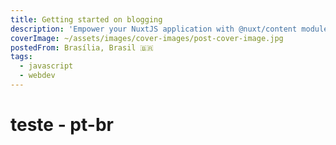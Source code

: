 ```yaml
---
title: Getting started on blogging
description: 'Empower your NuxtJS application with @nuxt/content module: write in a content/ directory and fetch your Markdown, JSON, YAML and CSV files through a MongoDB like API, acting as a Git-based Headless CMS.'
coverImage: ~/assets/images/cover-images/post-cover-image.jpg
postedFrom: Brasília, Brasil 🇧🇷
tags:
  - javascript
  - webdev
---
```


# teste - pt-br
